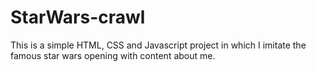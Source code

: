 # StarWars-crawl

This is a simple HTML, CSS and Javascript project in which I imitate the famous star wars opening with content about me.
